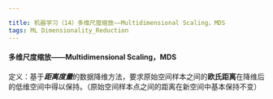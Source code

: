 ```yaml
---

title: 机器学习（14）多维尺度缩放——Multidimensional Scaling，MDS
tags: ML Dimensionality_Reduction
---
```


#### 多维尺度缩放——Multidimensional Scaling，MDS

定义：基于***距离度量***的数据降维方法，要求原始空间样本之间的**欧氏距离**在降维后的低维空间中得以保持。（原始空间样本点之间的距离在新空间中基本保持不变）

<!--more-->
